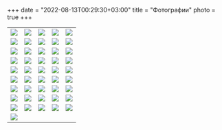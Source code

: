 +++
date = "2022-08-13T00:29:30+03:00"
title = "Фотографии"
photo = true
+++
<table>

<tr><td><a href="../Photos/1.jpg" data-lightbox="conf"><img src="../Previews/1.jpg" /></a></td><td><a href="../Photos/2.jpg" data-lightbox="conf"><img src="../Previews/2.jpg" /></a></td><td><a href="../Photos/3.jpg" data-lightbox="conf"><img src="../Previews/3.jpg" /></a></td><td><a href="../Photos/4.jpg" data-lightbox="conf"><img src="../Previews/4.jpg" /></a></td><td><a href="../Photos/5.jpg" data-lightbox="conf"><img src="../Previews/5.jpg" /></a></td></tr><tr><td><a href="../Photos/6.jpg" data-lightbox="conf"><img src="../Previews/6.jpg" /></a></td><td><a href="../Photos/7.jpg" data-lightbox="conf"><img src="../Previews/7.jpg" /></a></td><td><a href="../Photos/8.jpg" data-lightbox="conf"><img src="../Previews/8.jpg" /></a></td><td><a href="../Photos/9.jpg" data-lightbox="conf"><img src="../Previews/9.jpg" /></a></td><td><a href="../Photos/10.jpg" data-lightbox="conf"><img src="../Previews/10.jpg" /></a></td></tr><tr><td><a href="../Photos/11.jpg" data-lightbox="conf"><img src="../Previews/11.jpg" /></a></td><td><a href="../Photos/12.jpg" data-lightbox="conf"><img src="../Previews/12.jpg" /></a></td><td><a href="../Photos/13.jpg" data-lightbox="conf"><img src="../Previews/13.jpg" /></a></td><td><a href="../Photos/14.jpg" data-lightbox="conf"><img src="../Previews/14.jpg" /></a></td><td><a href="../Photos/15.jpg" data-lightbox="conf"><img src="../Previews/15.jpg" /></a></td></tr><tr><td><a href="../Photos/16.jpg" data-lightbox="conf"><img src="../Previews/16.jpg" /></a></td><td><a href="../Photos/17.jpg" data-lightbox="conf"><img src="../Previews/17.jpg" /></a></td><td><a href="../Photos/18.jpg" data-lightbox="conf"><img src="../Previews/18.jpg" /></a></td><td><a href="../Photos/19.jpg" data-lightbox="conf"><img src="../Previews/19.jpg" /></a></td><td><a href="../Photos/20.jpg" data-lightbox="conf"><img src="../Previews/20.jpg" /></a></td></tr><tr><td><a href="../Photos/21.jpg" data-lightbox="conf"><img src="../Previews/21.jpg" /></a></td><td><a href="../Photos/22.jpg" data-lightbox="conf"><img src="../Previews/22.jpg" /></a></td><td><a href="../Photos/23.jpg" data-lightbox="conf"><img src="../Previews/23.jpg" /></a></td><td><a href="../Photos/24.jpg" data-lightbox="conf"><img src="../Previews/24.jpg" /></a></td><td><a href="../Photos/25.jpg" data-lightbox="conf"><img src="../Previews/25.jpg" /></a></td></tr><tr><td><a href="../Photos/26.jpg" data-lightbox="conf"><img src="../Previews/26.jpg" /></a></td><td><a href="../Photos/27.jpg" data-lightbox="conf"><img src="../Previews/27.jpg" /></a></td><td><a href="../Photos/28.jpg" data-lightbox="conf"><img src="../Previews/28.jpg" /></a></td><td><a href="../Photos/29.jpg" data-lightbox="conf"><img src="../Previews/29.jpg" /></a></td><td><a href="../Photos/30.jpg" data-lightbox="conf"><img src="../Previews/30.jpg" /></a></td></tr><tr><td><a href="../Photos/31.jpg" data-lightbox="conf"><img src="../Previews/31.jpg" /></a></td><td><a href="../Photos/32.jpg" data-lightbox="conf"><img src="../Previews/32.jpg" /></a></td><td><a href="../Photos/33.jpg" data-lightbox="conf"><img src="../Previews/33.jpg" /></a></td><td><a href="../Photos/34.jpg" data-lightbox="conf"><img src="../Previews/34.jpg" /></a></td><td><a href="../Photos/35.jpg" data-lightbox="conf"><img src="../Previews/35.jpg" /></a></td></tr><tr><td><a href="../Photos/36.jpg" data-lightbox="conf"><img src="../Previews/36.jpg" /></a></td><td><a href="../Photos/37.jpg" data-lightbox="conf"><img src="../Previews/37.jpg" /></a></td><td><a href="../Photos/38.jpg" data-lightbox="conf"><img src="../Previews/38.jpg" /></a></td><td><a href="../Photos/39.jpg" data-lightbox="conf"><img src="../Previews/39.jpg" /></a></td><td><a href="../Photos/40.jpg" data-lightbox="conf"><img src="../Previews/40.jpg" /></a></td></tr><tr><td><a href="../Photos/41.jpg" data-lightbox="conf"><img src="../Previews/41.jpg" /></a></td><td><a href="../Photos/42.jpg" data-lightbox="conf"><img src="../Previews/42.jpg" /></a></td><td><a href="../Photos/43.jpg" data-lightbox="conf"><img src="../Previews/43.jpg" /></a></td><td><a href="../Photos/44.jpg" data-lightbox="conf"><img src="../Previews/44.jpg" /></a></td><td><a href="../Photos/45.jpg" data-lightbox="conf"><img src="../Previews/45.jpg" /></a></td></tr>
<tr>
<td><a href="../Photos/46.jpg" data-lightbox="conf" />
<img src="../Previews/46.jpg" /></td>
</tr>

</table>
